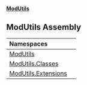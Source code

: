 #### [ModUtils](index.md 'index')

## ModUtils Assembly

| Namespaces | |
| :--- | :--- |
| [ModUtils](ModUtils.md 'ModUtils') | |
| [ModUtils.Classes](ModUtils.Classes.md 'ModUtils.Classes') | |
| [ModUtils.Extensions](ModUtils.Extensions.md 'ModUtils.Extensions') | |
